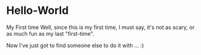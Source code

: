 # Hello-World
My First time
Well, since this is my first time, I must say, it's not as scary, or as much fun as my last "first-time".

Now I've just got to find someone else to do it with ... :)
